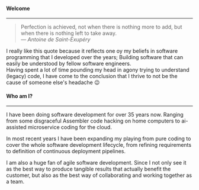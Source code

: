 #### Welcome
---  

> Perfection is achieved, not when there is nothing more to add, but when there is nothing left to take away.  
― _Antoine de Saint-Exupéry_

I really like this quote because it reflects one oy my beliefs in software programming that I developed over the years; Building software that can easily be understood by fellow software engineers.  
Having spent a lot of time pounding my head in agony trying to understand (legacy) code, I have come to the conclusion that I thrive to not be the cause of someone else's headache 😉

#### Who am I?
---
I have been doing software development for over 35 years now. Ranging from some disgraceful Assembler code hacking on home computers to ai-assisted microservice coding for the cloud.  

In most recent years I have been expanding my playing from pure coding to cover the whole software development lifecycle, from refining requirements to definition of continuous deployment pipelines.  

I am also a huge fan of agile software development. Since I not only see it as the best way to produce tangible results that actually benefit the customer, but also as the best way of collaborating and working together as a team.